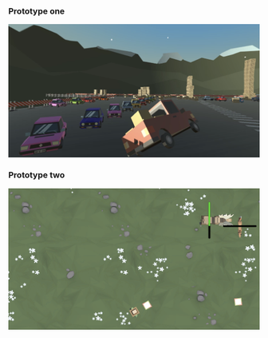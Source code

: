 ### Prototype one
![image](./images/car.png)

### Prototype two
![image](./images/SpaceFighter.png)

